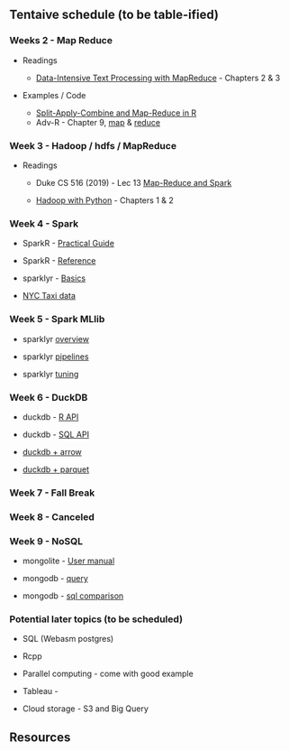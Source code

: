 ## Tentaive schedule (to be table-ified)

### Weeks 2 - Map Reduce

* Readings
  - [Data-Intensive Text Processing
with MapReduce](http://lintool.github.io/MapReduceAlgorithms/ed1n.html) - Chapters 2 & 3

* Examples / Code
  - [Split-Apply-Combine and Map-Reduce in R](https://burtmonroe.github.io/SoDA501/Materials/SplitApplyCombine_R/)
  - Adv-R - Chapter 9, [map](https://adv-r.hadley.nz/functionals.html#map) & [reduce](https://adv-r.hadley.nz/functionals.html#reduce)

### Week 3 - Hadoop / hdfs / MapReduce

* Readings
  - Duke CS 516 (2019) - Lec 13 [Map-Reduce and Spark](https://courses.cs.duke.edu/fall19/compsci516/Lectures/Lecture-13-MapReduce-Spark.pdf)

  - [Hadoop with Python](https://pepa.holla.cz/wp-content/uploads/2016/10/hadoop-with-python.pdf) - Chapters 1 & 2

### Week 4 - Spark

* SparkR - [Practical Guide](https://spark.apache.org/docs/latest/api/R/articles/sparkr-vignettes.html)

* SparkR - [Reference](https://spark.apache.org/docs/latest/api/R/reference/index.html)

* sparklyr - [Basics](https://spark.rstudio.com/guides/dplyr.html)

* [NYC Taxi data](https://github.com/toddwschneider/nyc-taxi-data)


### Week 5 - Spark MLlib

* sparklyr [overview](https://spark.rstudio.com/guides/mlib.html)

* sparklyr [pipelines](https://spark.rstudio.com/guides/pipelines.html)

* sparklyr [tuning](https://spark.rstudio.com/guides/model_tuning.html)


### Week 6 - DuckDB

* duckdb - [R API](https://duckdb.org/docs/api/r)

* duckdb - [SQL API](https://duckdb.org/docs/sql/introduction)

* [duckdb + arrow](https://duckdb.org/2021/12/03/duck-arrow.html)

* [duckdb + parquet](https://duckdb.org/2021/06/25/querying-parquet.html)

### Week 7 - Fall Break

### Week 8 - Canceled

### Week 9 - NoSQL

* mongolite - [User manual](https://jeroen.github.io/mongolite/)

* mongodb - [query](https://www.mongodb.com/docs/manual/tutorial/query-documents/)

* mongodb - [sql comparison](https://www.mongodb.com/docs/manual/reference/sql-comparison/)

### Potential later topics (to be scheduled)

* SQL (Webasm postgres)

* Rcpp 

* Parallel computing - come with good example 

* Tableau - 

* Cloud storage - S3 and Big Query 



 

## Resources


